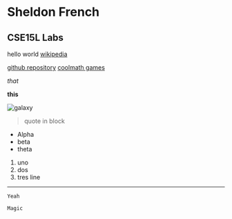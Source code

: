 # Sheldon French
## CSE15L Labs
hello world
[wikipedia](https://en.wikipedia.org/wiki/Main_Page)

[github repository][1]
[coolmath games][2]

[1]: https://github.com/Sheldon-F/cse15l-lab-reports/edit/main/index.md

[2]: https://www.coolmathgames.com/

*that*

**this**

![galaxy](https://media.istockphoto.com/photos/background-of-galaxy-and-stars-picture-id1035676256?k=20&m=1035676256&s=170667a&w=0&h=z_l2R1_XsBbZy6n6rOr71DqkQq4mEGpuOxzzCgoVMgM=)
> quote in block
* Alpha
* beta
* theta
1) uno
2) dos 
3) tres
line
---

`Yeah`

```
Magic
```
